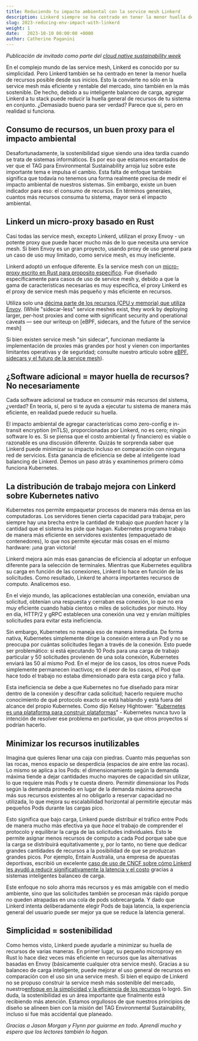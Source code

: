 ```yaml
---
title: Reduciendo tu impacto ambiental con la service mesh Linkerd
description: Linkerd siempre se ha centrado en tener la menor huella de recursos posible. Esto la convierte no sólo en la service mesh más eficiente y rentable del mercado, sino también en la más sostenible. Esto se debe a que Linkerd ayuda a minimizar las emisiones en varios niveles.
slug: 2023-reducing-env-impact-with-linkerd
weight: 1
date:   2023-10-10 00:00:00 +0000
author: Catherine Paganini
---
```

*Publicación de invitado como parte del [cloud native sustainability week](https://tag-env-sustainability.cncf.io/cloud-native-sustainability-week/)*

En el complejo mundo de las service mesh, Linkerd es conocido por su simplicidad. Pero Linkerd también se ha centrado en tener la menor huella de recursos posible desde sus inicios. Esto la convierte no sólo en la service mesh más eficiente y rentable del mercado, sino también en la más sostenible. De hecho, debido a su inteligente balanceo de carga, agregar Linkerd a tu stack puede reducir la huella general de recursos de tu sistema en conjunto. ¿Demasiado bueno para ser verdad? Parece que sí, pero en realidad si funciona.

## Consumo de recursos, un buen proxy para el impacto ambiental

Desafortunadamente, la sostenibilidad sigue siendo una idea tardía cuando se trata de sistemas informáticos. Es por eso que estamos encantados de ver que el TAG para Environmental Sustainability arroja luz sobre este importante tema e impulsa el cambio. Esta falta de enfoque también significa que todavía no tenemos una forma realmente precisa de medir el impacto ambiental de nuestros sistemas. Sin embargo, existe un buen indicador para eso: el consumo de recursos. En términos generales, cuantos más recursos consuma tu sistema, mayor será el impacto ambiental.

## Linkerd un micro-proxy basado en Rust

Casi todas las service mesh, excepto Linkerd, utilizan el proxy Envoy - un potente proxy que puede hacer mucho más de lo que necesita una service mesh. Si bien Envoy es un gran proyecto, usando proxy de uso general para un caso de uso muy limitado, como service mesh, es muy ineficiente.

Linkerd adoptó un enfoque diferente. Es la service mesh con un [micro-proxy escrito en Rust para proposito específico](https://linkerd.io/2020/12/03/why-linkerd-doesnt-use-envoy/). Fue diseñado específicamente para casos de uso de service mesh y, debido a que la gama de características necesarias es muy específica, el proxy Linkerd es el proxy de service mesh más pequeño y más eficiente en recursos.

Utiliza solo una [décima parte de los recursos (CPU y memoria) que utiliza Envoy](https://linkerd.io/2021/11/29/linkerd-vs-istio-benchmarks-2021/index.html). (While "sidecar-less" service meshes exist, they work by deploying larger, per-host proxies and come with significant security and operational caveats — see our writeup on [eBPF, sidecars, and the future of the service mesh]

Si bien existen service mesh "sin sidecar", funcionan mediante la implementación de proxies más grandes por host y vienen con importantes limitantes operativas y de seguridad; consulte nuestro artículo sobre [eBPF, sidecars y el futuro de la service mesh](https://buoyant.io/blog/ebpf-sidecars-and-the-future-of-the-service-mesh)).  

## ¿Software adicional = mayor huella de recursos? No necesariamente

Cada software adicional se traduce en consumir más recursos del sistema, ¿verdad? En teoría, sí, pero si te ayuda a ejecutar tu sistema de manera más eficiente, en realidad puede reducir su huella.

El impacto ambiental de agregar características como zero-config e in-transit encryption (mTLS), proporcionadas por Linkerd, no es cero; ningún software lo es. Si se piensa que el costo ambiental (y financiero) es viable o razonable es una discusión diferente. Quizás te sorprenda saber que Linkerd puede minimizar su impacto incluso en comparación con ninguna red de servicios. Esta ganancia de eficiencia se debe al inteligente load balancing de Linkerd. Demos un paso atrás y examinemos primero cómo funciona Kubernetes.

## La distribución de trabajo mejora con Linkerd sobre Kubernetes nativo

Kubernetes nos permite empaquetar procesos de manera más densa en las computadoras. Los servidores tienen cierta capacidad para trabajar, pero siempre hay una brecha entre la cantidad de trabajo que *pueden* hacer y la cantidad que el sistema les pide que hagan. Kubernetes programa trabajo de manera más eficiente en servidores existentes (empaquetado de contenedores), lo que nos permite ejecutar más cosas en el mismo hardware: ¡una gran victoria!

Linkerd mejora aún más esas ganancias de eficiencia al adoptar un enfoque diferente para la selección de terminales. Mientras que Kubernetes equilibra su carga en función de las conexiones, Linkerd lo hace en función de las solicitudes. Como resultado, Linkerd te ahorra importantes recursos de computo. Analicemos eso.

En el viejo mundo, las aplicaciones establecían una conexión, enviaban una solicitud, obtenían una respuesta y cerraban esa conexión, lo que no era muy eficiente cuando había cientos o miles de solicitudes por minuto. Hoy en día, HTTP/2 y gRPC establecen una conexión una vez y envían múltiples solicitudes para evitar esta ineficiencia.

Sin embargo, Kubernetes no maneja eso de manera inmediata. De forma nativa, Kubernetes simplemente dirige la conexión entera a un Pod y no se preocupa por cuántas solicitudes llegan a través de la conexión. Esto puede ser problemático: si está ejecutando 10 Pods para una carga de trabajo particular y 50 solicitudes provienen de una sola conexión, Kubernetes enviará las 50 al mismo Pod. En el mejor de los casos, los otros nueve Pods simplemente permanecen inactivos; en el peor de los casos, el Pod que hace todo el trabajo no estaba dimensionado para esta carga pico y falla.
<!-- cSpell:ignore Hightower -->
Esta ineficiencia se debe a que Kubernetes no fue diseñado para mirar dentro de la conexión y descifrar cada solicitud; hacerlo requiere mucho conocimiento de qué protocolo exacto se está hablando y está fuera del alcance del propio Kubernetes. Como dijo Kelsey Hightower: "[Kubernetes es una plataforma para construir plataformas](https://twitter.com/kelseyhightower/status/935252923721793536)" - Kubernetes nunca tuvo la intención de resolver ese problema en particular, ya que otros proyectos sí podrían hacerlo.

## Minimizar los recursos inutilizables

Imagina que quieres llenar una caja con piedras. Cuanto más pequeñas son las rocas, menos espacio se desperdicia (espacios de aire entre las rocas). Lo mismo se aplica a los Pods: el dimensionamiento según la demanda máxima tiende a dejar cantidades mucho mayores de capacidad sin utilizar, lo que requiere más Pods y te cuesta dinero. Permitir dimensionar los Pods según la demanda promedio en lugar de la demanda máxima aprovecha más sus recursos existentes al no obligarlo a reservar capacidad no utilizada, lo que mejora su escalabilidad horizontal al permitirle ejecutar más pequeños Pods durante las cargas pico.

<!-- cSpell:ignore Entain -->
Esto significa que bajo carga, Linkerd puede distribuir el tráfico entre Pods de manera mucho más efectiva ya que *hace* el trabajo de comprender el protocolo y equilibrar la carga de las solicitudes individuales. Esto le permite asignar menos recursos de computo a cada Pod porque sabe que la carga se distribuirá equitativamente y, por lo tanto, no tiene que dedicar grandes cantidades de recursos a la posibilidad de que se produzcan grandes picos. Por ejemplo, Entain Australia, una empresa de apuestas deportivas, escribió un excelente [caso de uso de CNCF sobre cómo Linkerd les ayudó a reducir significativamente la latencia y el costo](https://www.cncf.io/case-studies/entain/) gracias a sistemas inteligentes balanceo de carga.

Este enfoque no solo ahorra más recursos y es más amigable con el medio ambiente, sino que las solicitudes también se procesan más rápido porque no queden atrapadas en una cola de pods sobrecargada. Y dado que Linkerd intenta deliberadamente elegir Pods de baja latencia, la experiencia general del usuario puede ser mejor ya que se reduce la latencia general.

## Simplicidad = sostenibilidad

Como hemos visto, Linkerd puede ayudarle a minimizar su huella de recursos de varias maneras. En primer lugar, su pequeño microproxy en Rust lo hace diez veces más eficiente en recursos que las alternativas basadas en Envoy (básicamente cualquier otra service mesh). Gracias a su balanceo de carga inteligente, puede mejorar el uso general de recursos en comparación con el uso sin una service mesh. Si bien el equipo de Linkerd no se propuso construir la service mesh más sostenible del mercado, nuestro[enfoque en la simplicidad y la eficiencia de los recursos](https://linkerd.io/design-principles/) lo logró. Sin duda, la sostenibilidad es un área importante que finalmente está recibiendo más atención. Estamos orgullosos de que nuestros principios de diseño se alineen bien con la misión del TAG Environmental Sustainability, incluso si fue más accidental que planeado.

*Gracias a Jason Morgan y Flynn por guiarme en todo. Aprendí mucho y espero que los lectores también lo hagan.*
